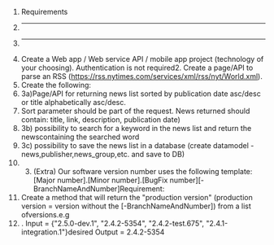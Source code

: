 1. Requirements
2. -------
3. -------
4. Create a Web app / Web service API / mobile app project (technology of your choosing). Authentication is not required2. Create a page/API to parse an RSS (https://rss.nytimes.com/services/xml/rss/nyt/World.xml). 
5. Create the following:    
6. 3a)Page/API for returning news list sorted by publication date asc/desc or title alphabetically asc/desc.
7.  Sort parameter should be part of the request. News returned should contain: title, link, description, publication date)
8. 3b) possibility to search for a keyword in the news list and return the newscontaining the searched word 
9. 3c) possibility to save the news list in a database (create datamodel - news,publisher,news_group,etc. and save to DB)  
10. 3. (Extra) Our software version number uses the following template: [Major number].[Minor number].[BugFix number][-BranchNameAndNumber]Requirement:
11.  Create a method that will return the "production version" (production version = version without the [-BranchNameAndNumber]) from a list ofversions.e.g
12.  . Input = {"2.5.0-dev.1", "2.4.2-5354", "2.4.2-test.675", "2.4.1-integration.1"}desired Output = 2.4.2-5354
